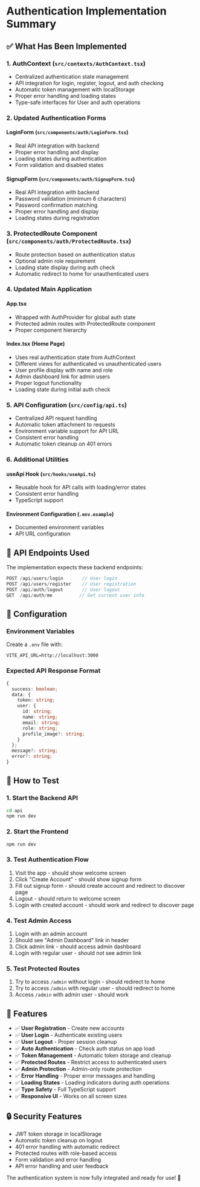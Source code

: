 # Authentication Implementation Summary

## ✅ What Has Been Implemented

### 1. **AuthContext** (`src/contexts/AuthContext.tsx`)
- Centralized authentication state management
- API integration for login, register, logout, and auth checking
- Automatic token management with localStorage
- Proper error handling and loading states
- Type-safe interfaces for User and auth operations

### 2. **Updated Authentication Forms**

#### **LoginForm** (`src/components/auth/LoginForm.tsx`)
- Real API integration with backend
- Proper error handling and display
- Loading states during authentication
- Form validation and disabled states

#### **SignupForm** (`src/components/auth/SignupForm.tsx`)
- Real API integration with backend
- Password validation (minimum 6 characters)
- Password confirmation matching
- Proper error handling and display
- Loading states during registration

### 3. **ProtectedRoute Component** (`src/components/auth/ProtectedRoute.tsx`)
- Route protection based on authentication status
- Optional admin role requirement
- Loading state display during auth check
- Automatic redirect to home for unauthenticated users

### 4. **Updated Main Application**

#### **App.tsx**
- Wrapped with AuthProvider for global auth state
- Protected admin routes with ProtectedRoute component
- Proper component hierarchy

#### **Index.tsx (Home Page)**
- Uses real authentication state from AuthContext
- Different views for authenticated vs unauthenticated users
- User profile display with name and role
- Admin dashboard link for admin users
- Proper logout functionality
- Loading state during initial auth check

### 5. **API Configuration** (`src/config/api.ts`)
- Centralized API request handling
- Automatic token attachment to requests
- Environment variable support for API URL
- Consistent error handling
- Automatic token cleanup on 401 errors

### 6. **Additional Utilities**

#### **useApi Hook** (`src/hooks/useApi.ts`)
- Reusable hook for API calls with loading/error states
- Consistent error handling
- TypeScript support

#### **Environment Configuration** (`.env.example`)
- Documented environment variables
- API URL configuration

## 🔌 API Endpoints Used

The implementation expects these backend endpoints:

```javascript
POST /api/users/login       // User login
POST /api/users/register    // User registration  
POST /api/auth/logout       // User logout
GET  /api/auth/me          // Get current user info
```

## 🔧 Configuration

### Environment Variables
Create a `.env` file with:
```
VITE_API_URL=http://localhost:3000
```

### Expected API Response Format
```typescript
{
  success: boolean;
  data: {
    token: string;
    user: {
      id: string;
      name: string;
      email: string;
      role: string;
      profile_image?: string;
    }
  };
  message?: string;
  error?: string;
}
```

## 🚀 How to Test

### 1. **Start the Backend API**
```bash
cd api
npm run dev
```

### 2. **Start the Frontend**
```bash
npm run dev
```

### 3. **Test Authentication Flow**
1. Visit the app - should show welcome screen
2. Click "Create Account" - should show signup form
3. Fill out signup form - should create account and redirect to discover page
4. Logout - should return to welcome screen
5. Login with created account - should work and redirect to discover page

### 4. **Test Admin Access**
1. Login with an admin account
2. Should see "Admin Dashboard" link in header
3. Click admin link - should access admin dashboard
4. Login with regular user - should not see admin link

### 5. **Test Protected Routes**
1. Try to access `/admin` without login - should redirect to home
2. Try to access `/admin` with regular user - should redirect to home
3. Access `/admin` with admin user - should work

## 🎯 Features

- ✅ **User Registration** - Create new accounts
- ✅ **User Login** - Authenticate existing users
- ✅ **User Logout** - Proper session cleanup
- ✅ **Auto Authentication** - Check auth status on app load
- ✅ **Token Management** - Automatic token storage and cleanup
- ✅ **Protected Routes** - Restrict access to authenticated users
- ✅ **Admin Protection** - Admin-only route protection
- ✅ **Error Handling** - Proper error messages and handling
- ✅ **Loading States** - Loading indicators during auth operations
- ✅ **Type Safety** - Full TypeScript support
- ✅ **Responsive UI** - Works on all screen sizes

## 🔒 Security Features

- JWT token storage in localStorage
- Automatic token cleanup on logout
- 401 error handling with automatic redirect
- Protected routes with role-based access
- Form validation and error handling
- API error handling and user feedback

The authentication system is now fully integrated and ready for use! 🎉